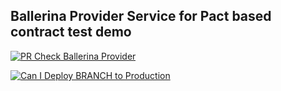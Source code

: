 ## Ballerina Provider Service for Pact based contract test demo
[![PR Check Ballerina Provider](https://github.com/SanduDS/BallerinaProvider/actions/workflows/ci.yml/badge.svg)](https://github.com/SanduDS/BallerinaProvider/actions/workflows/ci.yml)

[![Can I Deploy BRANCH to Production](https://30c9-203-94-95-3.ngrok-free.app/pacticipants/BallerinaProvider/branches/master/latest-version/can-i-deploy/to-environment/production/badge)](https://30c9-203-94-95-3.ngrok-free.app/hal-browser/browser.html#https://30c9-203-94-95-3.ngrok-free.app/pacticipants/BallerinaProvider/branches/master/latest-version/can-i-deploy/to-environment/production)
